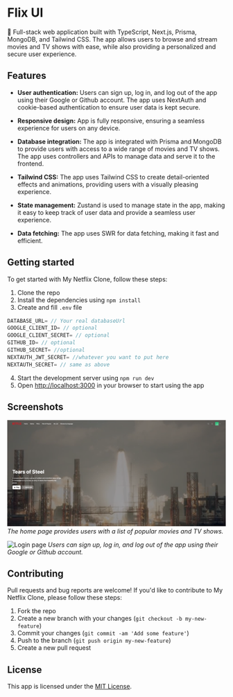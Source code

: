 # Flix UI

🚀 Full-stack web application built with TypeScript, Next.js, Prisma, MongoDB, and Tailwind CSS. The app allows users to browse and stream movies and TV shows with ease, while also providing a personalized and secure user experience.

## Features

- **User authentication:** Users can sign up, log in, and log out of the app using their Google or Github account. The app uses NextAuth and cookie-based authentication to ensure user data is kept secure.

- **Responsive design:** App is fully responsive, ensuring a seamless experience for users on any device.

- **Database integration:** The app is integrated with Prisma and MongoDB to provide users with access to a wide range of movies and TV shows. The app uses controllers and APIs to manage data and serve it to the frontend.

- **Tailwind CSS:** The app uses Tailwind CSS to create detail-oriented effects and animations, providing users with a visually pleasing experience.

- **State management:** Zustand is used to manage state in the app, making it easy to keep track of user data and provide a seamless user experience.

- **Data fetching:** The app uses SWR for data fetching, making it fast and efficient.

## Getting started

To get started with My Netflix Clone, follow these steps:

1. Clone the repo
2. Install the dependencies using `npm install`
3. Create and fill `.env` file

```js
DATABASE_URL= // Your real databaseUrl
GOOGLE_CLIENT_ID= // optional
GOOGLE_CLIENT_SECRET= // optional
GITHUB_ID= // optional
GITHUB_SECRET= //optional
NEXTAUTH_JWT_SECRET= //whatever you want to put here
NEXTAUTH_SECRET= // same as above
```

4. Start the development server using `npm run dev`
5. Open [http://localhost:3000](http://localhost:3000) in your browser to start using the app

## Screenshots

![Home page](/public/images/Home.png)
_The home page provides users with a list of popular movies and TV shows._

![Login page](/public/images/Login.png)
_Users can sign up, log in, and log out of the app using their Google or Github account._

## Contributing

Pull requests and bug reports are welcome! If you'd like to contribute to My Netflix Clone, please follow these steps:

1. Fork the repo
2. Create a new branch with your changes (`git checkout -b my-new-feature`)
3. Commit your changes (`git commit -am 'Add some feature'`)
4. Push to the branch (`git push origin my-new-feature`)
5. Create a new pull request

## License

This app is licensed under the [MIT License](LICENSE.md).
